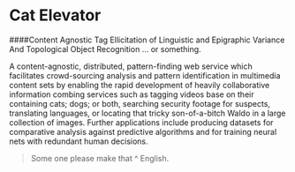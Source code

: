 # Cat Elevator

####Content Agnostic Tag Ellicitation of Linguistic and Epigraphic Variance And Topological Object Recognition ... or something.

A content-agnostic, distributed, pattern-finding web service which facilitates crowd-sourcing analysis and pattern identification in multimedia content sets by enabling the rapid development of heavily collaborative information combing services such as tagging videos base on their containing cats; dogs; or both, searching security footage for suspects, translating languages, or locating that tricky son-of-a-bitch Waldo in a large collection of images. Further applications include producing datasets for comparative analysis against predictive algorithms and for training neural nets with redundant human decisions.

>Some one please make that ^ English.

